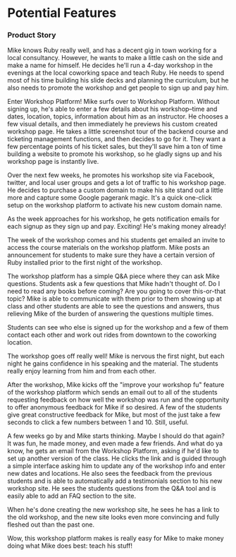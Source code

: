 # Potential Features

### Product Story

Mike knows Ruby really well, and has a decent gig in town working for a local consultancy.  However, he wants to make a little cash on the side and make a name for himself.  He decides he'll run a 4-day workshop in the evenings at the local coworking space and teach Ruby.  He needs to spend most of his time building his slide decks and planning the curriculum, but he also needs to promote the workshop and get people to sign up and pay him.

Enter Workshop Platform!  Mike surfs over to Workshop Platform.  Without signing up, he's able to enter a few details about his workshop–time and dates, location, topics, information about him as an instructor.  He chooses a few visual details, and then immediately he previews his custom created workshop page.  He takes a little screenshot tour of the backend course and ticketing management functions, and then decides to go for it.  They want a few percentage points of his ticket sales, but they'll save him a ton of time building a website to promote his workshop, so he gladly signs up and his workshop page is instantly live.

Over the next few weeks, he promotes his workshop site via Facebook, twitter, and local user groups and gets a lot of traffic to his workshop page.  He decides to purchase a custom domain to make his site stand out a little more and capture some Google pagerank magic.  It's a quick one-click setup on the workshop platform to activate his new custom domain name.

As the week approaches for his workshop, he gets notification emails for each signup as they sign up and pay.  Exciting!  He's making money already!

The week of the workshop comes and his students get emailed an invite to access the course materials on the workshop platform.  Mike posts an announcement for students to make sure they have a certain version of Ruby installed prior to the first night of the workshop.

The workshop platform has a simple Q&A piece where they can ask Mike questions.  Students ask a few questions that Mike hadn't thought of.  Do I need to read any books before coming?  Are you going to cover this-or-that topic?  Mike is able to communicate with them prior to them showing up at class and other students are able to see the questions and answers, thus relieving Mike of the burden of answering the questions multiple times.

Students can see who else is signed up for the workshop and a few of them contact each other and work out rides from downtown to the coworking location.

The workshop goes off really well!  Mike is nervous the first night, but each night he gains confidence in his speaking and the material.  The students really enjoy learning from him and from each other.

After the workshop, Mike kicks off the "improve your workshop fu" feature of the workshop platform which sends an email out to all of the students requesting feedback on how well the workshop was run and the opportunity to offer anonymous feedback for Mike if so desired.  A few of the students give great constructive feedback for Mike, but most of the just take a few seconds to click a few numbers between 1 and 10.  Still, useful.

A few weeks go by and Mike starts thinking.  Maybe I should do that again?  It was fun, he made money, and even made a few friends.  And what do ya know, he gets an email from the Workshop Platform, asking if he'd like to set up another version of the class.  He clicks the link and is guided through a simple interface asking him to update any of the workshop info and enter new dates and locations.  He also sees the feedback from the previous students and is able to automatically add a testimonials section to his new workshop site.  He sees the students questions from the Q&A tool and is easily able to add an FAQ section to the site.

When he's done creating the new workshop site, he sees he has a link to the old workshop, and the new site looks even more convincing and fully fleshed out than the past one.

Wow, this workshop platform makes is really easy for Mike to make money doing what Mike does best: teach his stuff!